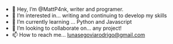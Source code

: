 - 👋 Hey, I’m @MattP4nk, writer and programer. 
- 👀 I’m interested in... writing and continuing to develop my skills
- 🌱 I’m currently learning ... Python and Javascript
- 💞️ I’m looking to collaborate on... any project! 
- 📫 How to reach me... lunasegoviarodrigo@gmail.com

<!---
MattP4nk/MattP4nk is a ✨ special ✨ repository because its `README.md` (this file) appears on your GitHub profile.
You can click the Preview link to take a look at your changes.
--->
